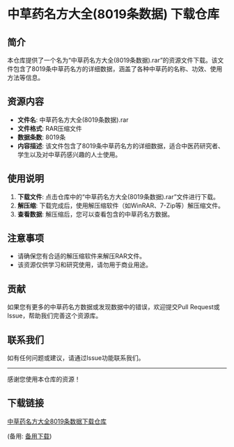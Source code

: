 # 中草药名方大全(8019条数据) 下载仓库

## 简介

本仓库提供了一个名为“中草药名方大全(8019条数据).rar”的资源文件下载。该文件包含了8019条中草药名方的详细数据，涵盖了各种中草药的名称、功效、使用方法等信息。

## 资源内容

- **文件名**: 中草药名方大全(8019条数据).rar
- **文件格式**: RAR压缩文件
- **数据条数**: 8019条
- **内容描述**: 该文件包含了8019条中草药名方的详细数据，适合中医药研究者、学生以及对中草药感兴趣的人士使用。

## 使用说明

1. **下载文件**: 点击仓库中的“中草药名方大全(8019条数据).rar”文件进行下载。
2. **解压缩**: 下载完成后，使用解压缩软件（如WinRAR、7-Zip等）解压缩文件。
3. **查看数据**: 解压缩后，您可以查看包含的中草药名方数据。

## 注意事项

- 请确保您有合适的解压缩软件来解压RAR文件。
- 该资源仅供学习和研究使用，请勿用于商业用途。

## 贡献

如果您有更多的中草药名方数据或发现数据中的错误，欢迎提交Pull Request或Issue，帮助我们完善这个资源库。

## 联系我们

如有任何问题或建议，请通过Issue功能联系我们。

---

感谢您使用本仓库的资源！

## 下载链接
[中草药名方大全8019条数据下载仓库](https://pan.quark.cn/s/b9550393fd2b) 

(备用: [备用下载](https://pan.baidu.com/s/1aHFDZRLrY7NENWHGSQ6kCQ?pwd=1234))
